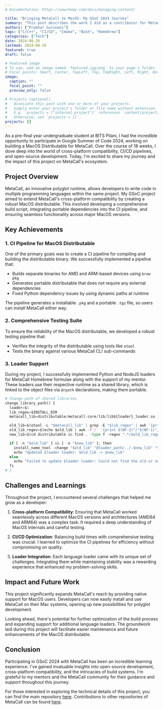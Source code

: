 ```yaml
---
# Documentation: https://wowchemy.com/docs/managing-content/

title: "Bringing MetaCall to MacOS: My GSoC 2024 Journey"
summary: "This post describes the work I did as a contributor for MetaCall during GSoC 2024"
authors: ["Prakhar Gurunani"]
tags: ["C/C++", "CI/CD", "Cmake", "Bash", "Homebrew"]
categories: ["Tech"]
date: 2024-08-26
lastmod: 2024-08-26
featured: true
draft: false

# Featured image
# To use, add an image named `featured.jpg/png` to your page's folder.
# Focal points: Smart, Center, TopLeft, Top, TopRight, Left, Right, BottomLeft, Bottom, BottomRight.
image:
  caption: ""
  focal_point: ""
  preview_only: false

# Projects (optional).
#   Associate this post with one or more of your projects.
#   Simply enter your project's folder or file name without extension.
#   E.g. `projects = ["internal-project"]` references `content/project/deep-learning/index.md`.
#   Otherwise, set `projects = []`.
projects: []
---
```


As a pre-final year undergraduate student at BITS Pilani, I had the incredible opportunity to participate in Google Summer of Code 2024, working on building a MacOS Distributable for MetaCall. Over the course of 18 weeks, I dove deep into the world of cross-platform compatibility, CI/CD pipelines, and open-source development. Today, I'm excited to share my journey and the impact of this project on MetaCall's ecosystem.

## Project Overview

MetaCall, an innovative polyglot runtime, allows developers to write code in multiple programming languages within the same project. My GSoC project aimed to extend MetaCall's cross-platform compatibility by creating a robust MacOS distributable. This involved developing a comprehensive build script, integrating portable dependencies into the CI pipeline, and ensuring seamless functionality across major MacOS versions.

## Key Achievements

### 1. CI Pipeline for MacOS Distributable

One of the primary goals was to create a CI pipeline for compiling and building the distributable binary. We successfully implemented a pipeline that:

- Builds separate binaries for AMD and ARM-based devices using `brew pkg`
- Generates portable distributable that does not require any external dependencies
- Fixed Python dependency issues by using dynamic paths at runtime

The pipeline generates a installable `.pkg` and a portable `.tgz` file, so users can install MetaCall either way.

### 2. Comprehensive Testing Suite

To ensure the reliability of the MacOS distributable, we developed a robust testing pipeline that:

- Verifies the integrity of the distributable using tools like `otool`
- Tests the binary against various MetaCall CLI sub-commands

### 3. Loader Support

During my project, I successfully implemented Python and NodeJS loaders for MetaCall Homebrew formulae along with the support of my mentor. These loaders use their respective runtime as a shared library, which is linked to the object files via `@rpath` declarations, making them portable.

```python
# Change path of shared libraries
change_library_path() {
  loader=$1
  lib_regex=$INSTALL_DIR
  metacall_lib=distributable/metacall-core/lib/lib${loader}_loader.so

  old_lib=$(otool -L "$metacall_lib" | grep -E "$lib_regex" | awk '{print $1}')
  old_lib_regex=$(echo $old_lib | awk -F'/' '{print $(NF-2)"/"$(NF-1)"/"$NF}') # Get the path suffix
  new_lib=$(cd distributable && find . -type f -regex ".*/$old_lib_regex")

  if [ -n "$old_lib" ] && [ -n "$new_lib" ]; then
    install_name_tool -change "$old_lib" "@loader_path/../.$new_lib" "$metacall_lib"
    echo "Updated $loader loader: $old_lib -> $new_lib"
  else
    echo "Failed to update $loader loader: Could not find the old or new library path."
  fi
# }
```

## Challenges and Learnings

Throughout the project, I encountered several challenges that helped me grow as a developer:

1. **Cross-platform Compatibility**: Ensuring that MetaCall worked seamlessly across different MacOS versions and architectures (AMD64 and ARM64) was a complex task. It required a deep understanding of MacOS internals and careful testing.

2. **CI/CD Optimization**: Balancing build times with comprehensive testing was crucial. I learned to optimize the CI pipelines for efficiency without compromising on quality.

3. **Loader Integration**: Each language loader came with its unique set of challenges. Integrating them while maintaining stability was a rewarding experience that enhanced my problem-solving skills.

## Impact and Future Work

This project significantly expands MetaCall's reach by providing native support for MacOS users. Developers can now easily install and use MetaCall on their Mac systems, opening up new possibilities for polyglot development.

Looking ahead, there's potential for further optimization of the build process and expanding support for additional language loaders. The groundwork laid during this project will facilitate easier maintenance and future enhancements of the MacOS distributable.

## Conclusion

Participating in GSoC 2024 with MetaCall has been an incredible learning experience. I've gained invaluable insights into open-source development, cross-platform compatibility, and the intricacies of build systems. I'm grateful to my mentors and the MetaCall community for their guidance and support throughout this journey.

For those interested in exploring the technical details of this project, you can find the main repository [here](https://github.com/metacall/distributable-macos). Contributions to other repositories of MetaCall can be found [here](https://github.com/FirePing32?org=metacall).
